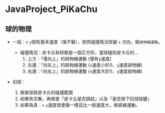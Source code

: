 # JavaProject_PiKaChu

## 球的物理

- 一般：``x`` ``y``個有基本速度（值不變），依照碰撞情況改變 ``x`` 方向，做``拋物線運動``。
    - 碰撞情況：皮卡丘和球都是一個正方形，當球碰到皮卡丘的...
        1. 上方：「僅向上」的拋物線運動 (僅有y速度) 
        2. 左邊：「向左上」的拋物線運動 (``x``速度小於0、``y``速度拋物線) 
        3. 右邊：「向右上」的拋物線運動 (``x``速度大於0、``y``速度拋物線)
    
- 扣球：
    1. 檢查球與皮卡丘的碰撞範圍
    2. 如果有交集，再檢查「皮卡丘是否跳起」以及「是否按下扣球按鍵」
    3. 如果為真：``x`` ``y``速度值會變一樣且比一般速度大，做直線運動。 
